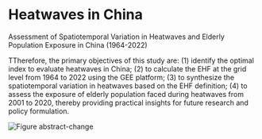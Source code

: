 # Heatwaves in China
Assessment of Spatiotemporal Variation in Heatwaves and Elderly Population Exposure in China (1964-2022)

TTherefore, the primary objectives of this study are: 
(1) identify the optimal index to evaluate heatwaves in China; 
(2) to calculate the EHF at the grid level from 1964 to 2022 using the GEE platform; 
(3) to synthesize the spatiotemporal variation in heatwaves based on the EHF definition;
(4) to assess the exposure of elderly population faced during heatwaves from 2001 to 2020,
thereby providing practical insights for future research and policy formulation.

![Figure abstract-change](https://github.com/zhouyunzhouyun/EHF-heatwave/assets/101540420/b11dd48e-b9b4-41d9-bff6-cc47a112475c)
